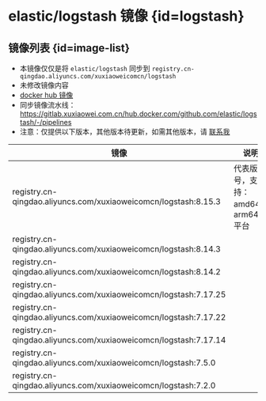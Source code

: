 # elastic/logstash 镜像 {id=logstash}

## 镜像列表 {id=image-list}

- 本镜像仅仅是将 `elastic/logstash` 同步到 `registry.cn-qingdao.aliyuncs.com/xuxiaoweicomcn/logstash`
- 未修改镜像内容
- [docker hub 镜像](https://hub.docker.com/r/elastic/logstash)
- 同步镜像流水线：https://gitlab.xuxiaowei.com.cn/hub.docker.com/github.com/elastic/logstash/-/pipelines
- 注意：仅提供以下版本，其他版本待更新，如需其他版本，请 [联系我](../../../guide/website.md)

| 镜像                                                               | 说明                      |
|------------------------------------------------------------------|-------------------------|
| registry.cn-qingdao.aliyuncs.com/xuxiaoweicomcn/logstash:8.15.3  | 代表版本号，支持：amd64、arm64 平台 |
| registry.cn-qingdao.aliyuncs.com/xuxiaoweicomcn/logstash:8.14.3  |                         |
| registry.cn-qingdao.aliyuncs.com/xuxiaoweicomcn/logstash:8.14.2  |                         |
| registry.cn-qingdao.aliyuncs.com/xuxiaoweicomcn/logstash:7.17.25 |                         |
| registry.cn-qingdao.aliyuncs.com/xuxiaoweicomcn/logstash:7.17.22 |                         |
| registry.cn-qingdao.aliyuncs.com/xuxiaoweicomcn/logstash:7.17.14 |                         |
| registry.cn-qingdao.aliyuncs.com/xuxiaoweicomcn/logstash:7.5.0   |
| registry.cn-qingdao.aliyuncs.com/xuxiaoweicomcn/logstash:7.2.0   |

<style>

._image_registry_cn-qingdao_aliyuncs_com_xuxiaoweicomcn_logstash table tr th:nth-child(1), 
._image_registry_cn-qingdao_aliyuncs_com_xuxiaoweicomcn_logstash table tr td:nth-child(1) {
    min-width: 470px;
}

._image_registry_cn-qingdao_aliyuncs_com_xuxiaoweicomcn_logstash table tr th:nth-child(2), 
._image_registry_cn-qingdao_aliyuncs_com_xuxiaoweicomcn_logstash table tr td:nth-child(2) {
    min-width: 280px;
}

</style>